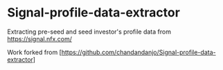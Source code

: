 # Signal-profile-data-extractor
Extracting pre-seed and seed investor's profile data from https://signal.nfx.com/

Work forked from [https://github.com/chandandanjo/Signal-profile-data-extractor]
